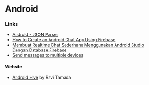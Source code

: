 # Android

### Links

* [Android - JSON Parser](https://www.tutorialspoint.com/android/android_json_parser.htm)
* [How to Create an Android Chat App Using Firebase](https://code.tutsplus.com/tutorials/how-to-create-an-android-chat-app-using-firebase--cms-27397)
* [Membuat Realtime Chat Sederhana Menggunakan Android Studio Dengan Database Firebase](https://www.codepolitan.com/membuat-realtime-chat-sederhana-menggunakan-android-studio-dengan-database-firebase-57cd28c69a642-14500)
* [Send messages to multiple devices](https://firebase.google.com/docs/cloud-messaging/android/send-multiple)

#### Website

* [Android Hive](https://www.androidhive.info) by Ravi Tamada

